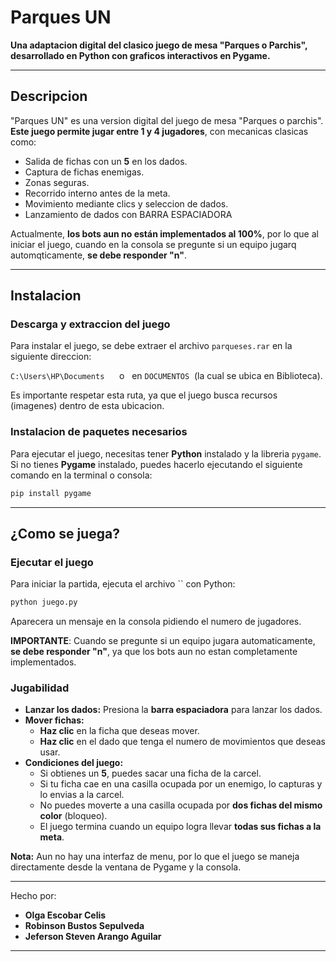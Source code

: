 # Parques UN

**Una adaptacion digital del clasico juego de mesa "Parques o Parchis", desarrollado en Python con graficos interactivos en Pygame.**

---

## Descripcion

"Parques UN" es una version digital del  juego de mesa "Parques o parchis". **Este juego permite jugar entre 1 y 4 jugadores**, con mecanicas clasicas como:

- Salida de fichas con un **5** en los dados.
- Captura de fichas enemigas.
- Zonas seguras.
- Recorrido interno antes de la meta.
- Movimiento mediante clics y seleccion de dados.
- Lanzamiento de dados con BARRA ESPACIADORA

Actualmente, **los bots aun no están implementados al 100%**, por lo que al iniciar el juego, cuando en la consola se pregunte si un equipo jugarq automqticamente, **se debe responder "n"**.

---

## Instalacion

### **Descarga y extraccion del juego**

Para instalar el juego, se debe extraer el archivo `parqueses.rar` en la siguiente direccion:

 `C:\Users\HP\Documents`      o   en   `DOCUMENTOS`  (la cual se ubica en Biblioteca).

Es importante respetar esta ruta, ya que el juego busca recursos (imagenes) dentro de esta ubicacion.

### **Instalacion de paquetes necesarios**

Para ejecutar el juego, necesitas tener **Python** instalado y la libreria `pygame`. Si no tienes **Pygame** instalado, puedes hacerlo ejecutando el siguiente comando en la terminal o consola:

```sh
pip install pygame
```

---

## ¿Como se juega?

### **Ejecutar el juego**

Para iniciar la partida, ejecuta el archivo \`\` con Python:

```sh
python juego.py
```

Aparecera un mensaje en la consola pidiendo el numero de jugadores.

**IMPORTANTE**: Cuando se pregunte si un equipo jugara automaticamente, **se debe responder "n"**, ya que los bots aun no estan completamente implementados.

### Jugabilidad

- **Lanzar los dados:** Presiona la **barra espaciadora** para lanzar los dados.
- **Mover fichas:**
  - **Haz clic** en la ficha que deseas mover.
  - **Haz clic** en el dado que tenga el numero de movimientos que deseas usar.
- **Condiciones del juego:**
  - Si obtienes un **5**, puedes sacar una ficha de la carcel.
  - Si tu ficha cae en una casilla ocupada por un enemigo, lo capturas y lo envias a la carcel.
  - No puedes moverte a una casilla ocupada por **dos fichas del mismo color** (bloqueo).
  - El juego termina cuando un equipo logra llevar **todas sus fichas a la meta**.

**Nota:** Aun no hay una interfaz de menu, por lo que el juego se maneja directamente desde la ventana de Pygame y la consola.

---

Hecho por:

- **Olga Escobar Celis**
- **Robinson Bustos Sepulveda**
- **Jeferson Steven Arango Aguilar** 

---

